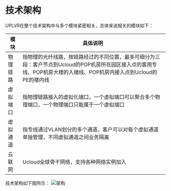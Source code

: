 # 技术架构
UPLVR在整个技术架构中与多个模块紧密相关，总体来说相关的模块如下：

| **模块**             | **具体说明**               |
| ---------------------------- | ------------------------------------------ |
| 物理链路                | 指物理的光纤线路，按链路经过的不同位置，最多可细分为三段：客户节点到Ucloud的POP机房所在园区接入点的客用专线、POP机房大楼的入楼线、POP机房内接入点到Ucloud的PE的楼内线 |
| 虚拟端口                | 指物理链路接入的虚拟化端口，一个虚拟端口可以聚合多个物理端口，一个物理端口只能属于一个虚拟端口 |
| 虚拟通道                | 指专线通过VLAN划分的多个通道，客户可以对每个虚拟通道单独管理，不同虚拟通道之间业务隔离 |
| 云联网                | Ucloud全球骨干网络，支持各种网络实例加入 |

技术架构如下图所示：
![架构](https://raw.githubusercontent.com/UCloudDoc-Team/uplvr/refs/heads/master/image/%E6%9E%B6%E6%9E%84.png)














